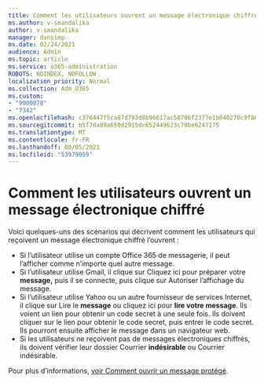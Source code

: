 ```yaml
---
title: Comment les utilisateurs ouvrent un message électronique chiffré
ms.author: v-smandalika
author: v-smandalika
manager: dansimp
ms.date: 02/24/2021
audience: Admin
ms.topic: article
ms.service: o365-administration
ROBOTS: NOINDEX, NOFOLLOW
localization_priority: Normal
ms.collection: Adm_O365
ms.custom:
- "9000078"
- "7342"
ms.openlocfilehash: c376447f5ca87d793d8b96617ac58706f2377e1b640270c9f861c4475b85cf72
ms.sourcegitcommit: b5f7da89a650d2915dc652449623c78be6247175
ms.translationtype: MT
ms.contentlocale: fr-FR
ms.lasthandoff: 08/05/2021
ms.locfileid: "53979059"
---
```

# <a name="how-users-open-an-encrypted-email-message"></a>Comment les utilisateurs ouvrent un message électronique chiffré

Voici quelques-uns des scénarios qui décrivent comment les utilisateurs qui reçoivent un message électronique chiffré l’ouvrent :

- Si l’utilisateur utilise un compte Office 365 de messagerie, il peut l’afficher comme n’importe quel autre message.
- Si l’utilisateur utilise Gmail, il clique sur Cliquez ici pour préparer votre  **message,** puis il se connecte, puis clique sur Autoriser l’affichage du message.
- Si l’utilisateur utilise Yahoo ou un autre fournisseur de services Internet, il clique sur Lire le **message** ou cliquez ici pour **lire votre message**. Ils voient un lien pour obtenir un code secret à une seule fois. Ils doivent cliquer sur le lien pour obtenir le code secret, puis entrer le code secret. Ils pourront ensuite afficher le message dans un navigateur web.
- Si les utilisateurs ne reçoivent pas de messages  électroniques chiffrés, ils doivent vérifier leur dossier Courrier **indésirable** ou Courrier indésirable.

Pour plus d’informations, [voir Comment ouvrir un message protégé](https://support.microsoft.com/topic/how-do-i-open-a-protected-message-1157a286-8ecc-4b1e-ac43-2a608fbf3098).